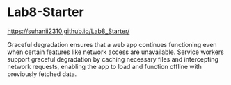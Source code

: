 # Lab8-Starter

https://suhanii2310.github.io/Lab8_Starter/

Graceful degradation ensures that a web app continues functioning even when certain features like network access are unavailable. Service workers support graceful degradation by caching necessary files and intercepting network requests, enabling the app to load and function offline with previously fetched data.
